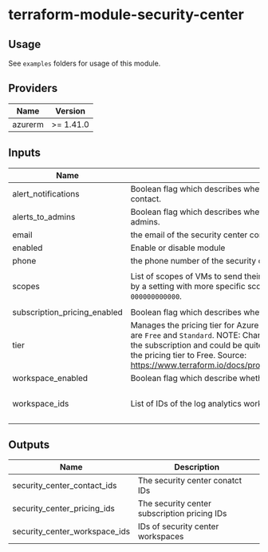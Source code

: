 # terraform-module-security-center

## Usage
See `examples` folders for usage of this module.

<!-- BEGINNING OF PRE-COMMIT-TERRAFORM DOCS HOOK -->
## Providers

| Name | Version |
|------|---------|
| azurerm | >= 1.41.0 |

## Inputs

| Name | Description | Type | Default | Required |
|------|-------------|------|---------|:-----:|
| alert\_notifications | Boolean flag which describes whether to send security alerts notifications to the security contact. | `bool` | `true` | no |
| alerts\_to\_admins | Boolean flag which describes  whether to send security alerts notifications to subscription admins. | `bool` | `true` | no |
| email | the email of the security center contact. | `string` | `""` | no |
| enabled | Enable or disable module | `bool` | `true` | no |
| phone | the phone number  of the security center contact. Example: `1-xxx-xxx-xxxx` | `string` | `""` | no |
| scopes | List of scopes of VMs to send their security data to the desired workspace, unless overridden by a setting with more specific scope. Example: `/subscriptions/00000000-0000-0000-0000-000000000000`. | `list(string)` | <pre>[<br>  ""<br>]</pre> | no |
| subscription\_pricing\_enabled | Boolean flag which describes whether or not enable the security center subsciption pricing. | `bool` | `false` | no |
| tier | Manages the pricing tier for Azure security center in the current subscription. Possible values are `Free` and `Standard`. NOTE: Changing the pricing tier to Standard affects all resources in the subscription and could be quite costly. Deletion of this resource does not change or reset the pricing tier to Free. Source: https://www.terraform.io/docs/providers/azurerm/r/security_center_subscription_pricing.html | `string` | `"Free"` | no |
| workspace\_enabled | Boolean flag which describe whether to create the security center workspace or not. | `bool` | `false` | no |
| workspace\_ids | List of IDs of the log analytics workspace to save the data in. | `list(string)` | <pre>[<br>  ""<br>]</pre> | no |

## Outputs

| Name | Description |
|------|-------------|
| security\_center\_contact\_ids | The security center conatct IDs |
| security\_center\_pricing\_ids | The security center subscription pricing IDs |
| security\_center\_workspace\_ids | IDs of security center workspaces |

<!-- END OF PRE-COMMIT-TERRAFORM DOCS HOOK -->
